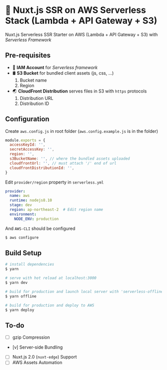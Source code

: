 # 🚀 Nuxt.js SSR on AWS Serverless Stack (Lambda + API Gateway + S3)

Nuxt.js Serverless SSR Starter on AWS (Lambda + API Gateway + S3) with *Serverless Framework* 
  
## Pre-requisites
- 🔑 **IAM Account** for *Serverless framework*
- 🛢 **S3 Bucket** for bundled client assets (js, css, ...)
	1. Bucket name
	2. Region  
- 🌏 **CloudFront Distribution** serves files in S3 with `https` protocols
	1. Distribution URL
	2. Distribution ID

## Configuration
Create `aws.config.js` in root folder (`aws.config.example.js` is in the folder)

```js
module.exports = {
  accessKeyId: '',
  secretAccessKey: '',
  region: '',
  s3BucketName: '', // where the bundled assets uploaded
  cloudfrontUrl: '', // must attach '/' end of url
  cloudfrontDistributionId: '',
}
```

Edit `provider/region` property in `serverless.yml`

```yaml
provider:
  name: aws
  runtime: nodejs8.10
  stage: dev
  region: ap-northeast-2  # Edit region name
  environment:
    NODE_ENV: production
```

And `AWS-CLI` should be configured  

```bash
$ aws configure
```

## Build Setup

```bash
# install dependencies
$ yarn

# serve with hot reload at localhost:3000
$ yarn dev

# build for production and launch local server with 'serverless-offline' plugin
$ yarn offline

# build for production and deploy to AWS
$ yarn deploy
```

## To-do
- [ ] gzip Compression
- [v] Server-side Bundling
- [ ] Nuxt.js 2.0 (`nuxt-edge`) Support
- [ ] AWS Assets Automation

